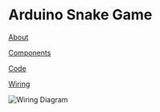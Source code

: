 
# Arduino Snake Game

<span style="text-decoration:underline;">About</span>

	

<span style="text-decoration:underline;">Components</span>

<span style="text-decoration:underline;">Code</span>

<span style="text-decoration:underline;">Wiring</span>

![Wiring Diagram]("C:\Users\tacom\Pictures\snakegamewiring.PNG")
